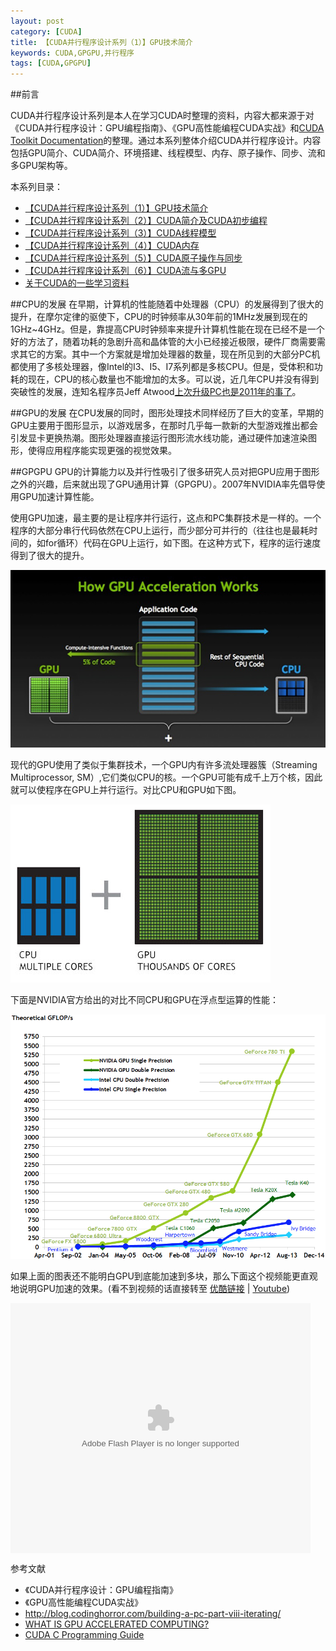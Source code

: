 ```yaml
---
layout: post
category: [CUDA]
title: 【CUDA并行程序设计系列（1）】GPU技术简介
keywords: CUDA,GPGPU,并行程序
tags: [CUDA,GPGPU]
---
```


##前言

CUDA并行程序设计系列是本人在学习CUDA时整理的资料，内容大都来源于对《CUDA并行程序设计：GPU编程指南》、《GPU高性能编程CUDA实战》和[CUDA Toolkit Documentation](http://docs.nvidia.com/cuda/index.html)的整理。通过本系列整体介绍CUDA并行程序设计。内容包括GPU简介、CUDA简介、环境搭建、线程模型、内存、原子操作、同步、流和多GPU架构等。

本系列目录：

*  [【CUDA并行程序设计系列（1）】GPU技术简介](http://zh.5long.me/2015/cuda-parallel-programming-1/)
*  [【CUDA并行程序设计系列（2）】CUDA简介及CUDA初步编程](http://zh.5long.me/2015/cuda-parallel-programming-2/)
*  [【CUDA并行程序设计系列（3）】CUDA线程模型](http://zh.5long.me/2015/cuda-parallel-programming-3/)
*  [【CUDA并行程序设计系列（4）】CUDA内存](http://zh.5long.me/2015/cuda-parallel-programming-4/)
*  [【CUDA并行程序设计系列（5）】CUDA原子操作与同步](http://zh.5long.me/2015/cuda-parallel-programming-4/)
*  [【CUDA并行程序设计系列（6）】CUDA流与多GPU](http://zh.5long.me/2015/cuda-parallel-programming-5/)
*  [关于CUDA的一些学习资料](http://zh.5long.me/2015/cuda-learning/)

<!--more-->


##CPU的发展
在早期，计算机的性能随着中处理器（CPU）的发展得到了很大的提升，在摩尔定律的驱使下，CPU的时钟频率从30年前的1MHz发展到现在的1GHz~4GHz。但是，靠提高CPU时钟频率来提升计算机性能在现在已经不是一个好的方法了，随着功耗的急剧升高和晶体管的大小已经接近极限，硬件厂商需要需求其它的方案。其中一个方案就是增加处理器的数量，现在所见到的大部分PC机都使用了多核处理器，像Intel的I3、I5、I7系列都是多核CPU。但是，受体积和功耗的现在，CPU的核心数量也不能增加的太多。可以说，近几年CPU并没有得到突破性的发展，连知名程序员Jeff Atwood[上次升级PC也是2011年的事了](http://blog.codinghorror.com/building-a-pc-part-viii-iterating/)。

##GPU的发展
在CPU发展的同时，图形处理技术同样经历了巨大的变革，早期的GPU主要用于图形显示，以游戏居多，在那时几乎每一款新的大型游戏推出都会引发显卡更换热潮。图形处理器直接运行图形流水线功能，通过硬件加速渲染图形，使得应用程序能实现更强的视觉效果。

##GPGPU
GPU的计算能力以及并行性吸引了很多研究人员对把GPU应用于图形之外的兴趣，后来就出现了GPU通用计算（GPGPU）。2007年NVIDIA率先倡导使用GPU加速计算性能。

使用GPU加速，最主要的是让程序并行运行，这点和PC集群技术是一样的。一个程序的大部分串行代码依然在CPU上运行，而少部分可并行的（往往也是最耗时间的，如for循环）代码在GPU上运行，如下图。在这种方式下，程序的运行速度得到了很大的提升。

![CUDA](/assets/images/2015/cuda-1.png)

现代的GPU使用了类似于集群技术，一个GPU内有许多流处理器簇（Streaming Multiprocessor, SM）,它们类似CPU的核。一个GPU可能有成千上万个核，因此就可以使程序在GPU上并行运行。对比CPU和GPU如下图。

![CUDA](/assets/images/2015/cuda-2.png)

下面是NVIDIA官方给出的对比不同CPU和GPU在浮点型运算的性能：

![CUDA](/assets/images/2015/cuda-3.png)

如果上面的图表还不能明白GPU到底能加速到多块，那么下面这个视频能更直观地说明GPU加速的效果。(看不到视频的话直接转至 [优酷链接](http://v.youku.com/v_show/id_XNDQwOTQ2OTI=.html?from=s1.8-1-1.2) | [Youtube](https://youtu.be/-P28LKWTzrI))

<embed src="http://player.youku.com/player.php/sid/XNDQwOTQ2OTI=/v.swf" allowFullScreen="true" quality="high" width="480" height="400" align="middle" allowScriptAccess="always" type="application/x-shockwave-flash"></embed>


参考文献

*  《CUDA并行程序设计：GPU编程指南》
* 《GPU高性能编程CUDA实战》
*  http://blog.codinghorror.com/building-a-pc-part-viii-iterating/
*  [WHAT IS GPU ACCELERATED COMPUTING?](http://www.nvidia.com/object/what-is-gpu-computing.html)
*  [CUDA C Programming Guide](http://docs.nvidia.com/cuda/cuda-c-programming-guide/index.html)